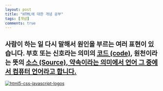 ```yaml
---
layout: post
title: "HTML에 대한 개념 공부"
tags: [개념]
comments: true
---
```

사람이 하는 일
다시 말해서
원인을 부르는 여러 표현이 있습니다.
부호 또는 신호라는 의미의 <strong><u>코드 (code)</u></strong>,
원천이라는 뜻의 <strong><u>소스 (Source)<u></strong>,
약속이라는 의미에서 <strong><u>언어</u></strong>
그 중에서 컴퓨터 언어라고 합니다.
--- 

![html5-css-javascript-logos](./image/html5-css-javascript-logos.png)
